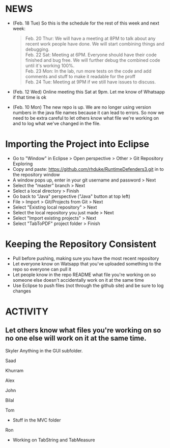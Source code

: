 NEWS
=================

- (Feb. 18 Tue) So this is the schedule for the rest of this week and next week:  
   > Feb. 20 Thur: We will have a meeting at 8PM to talk about any recent work people have done. We will start combining things and debugging.  
   > Feb. 22 Sat: Meeting at 6PM. Everyone should have their code finished and bug free. We will further debug the combined code until it's working 100%.  
   > Feb. 23 Mon: In the lab, run more tests on the code and add comments and stuff to make it readable for the proff  
   > Feb. 24 Tue: Meeting at 9PM if we still have issues to discuss.

- (Feb. 12 Wed) Online meeting this Sat at 9pm. Let me know of Whatsapp if that time is ok
- (Feb. 10 Mon) The new repo is up. We are no longer using version numbers in the java file names because it can lead to errors.
So now we need to be extra careful to let others know what file we're working on and to log what we've changed in the file.

Importing the Project into Eclipse
==

- Go to "Window" in Eclipse > Open perspective > Other > Git Repository Exploring
- Copy and paste: https://github.com/rhduke/RuntimeDefenders3.git in to the repository window
- A window pops up, enter in your git username and password > Next
- Select the "master" branch > Next
- Select a local directory > Finish
- Go back to "Java" perspective ("Java" button at top left)
- File > Import > Git/Projects from Git > Next
- Select "Existing local repository" > Next
- Select the local repository you just made > Next
- Select "Import existing projects" > Next
- Select "TabToPDF" project folder > Finish

Keeping the Repository Consistent
==

- Pull before pushing, making sure you have the most recent repository
- Let everyone know on Watsapp that you've uploaded something to the repo so everyone can pull it
- Let people know in the repo README what file you're working on so someone else doesn't accidentally work on it at the same time
- Use Eclipse to push files (not through the github site) and be sure to log changes

ACTIVITY
==
Let others know what files you're working on so no one else will work on it at the same time.
-

Skyler
  Anything in the GUI subfolder.

Saad

Khurram

Alex

John

Bilal

Tom

- Stuff in the MVC folder

Ron

- Working on TabString and TabMeasure
